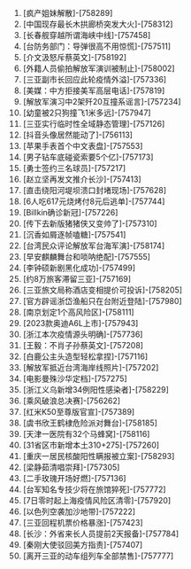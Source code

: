 
1. [疯产姐妹解散]-[758289]
1. [中国现存最长木拱廊桥突发大火]-[758312]
1. [长春舰穿越所谓海峡中线]-[757458]
1. [台防务部门：导弹很高不用惊慌]-[757511]
1. [介文汲怒斥蔡英文]-[758192]
1. [外籍人员偷拍解放军演训被制止]-[758002]
1. [三亚副市长回应此轮疫情外溢]-[757336]
1. [美媒：中方拒接美军高层电话]-[757819]
1. [解放军演习中2架歼20互撞系谣言]-[757234]
1. [幼童被2只狗撞飞1米多远]-[757947]
1. [三亚实行临时性全域静态管理]-[757126]
1. [抖音头像居然能动了]-[756113]
1. [苹果手表首个中文表盘]-[757553]
1. [男子钻车底碰瓷索要5个亿]-[757173]
1. [勇士签约三名球员]-[757217]
1. [赵立坚再发文推介长沙]-[757413]
1. [直击绕阳河堤坝溃口封堵现场]-[757628]
1. [6人吃617元烧烤付8元后逃单]-[757744]
1. [Billkin确诊新冠]-[757226]
1. [传下去新版猪猪侠又变帅了]-[757310]
1. [沉香如屑逐帧嗑糖]-[757541]
1. [台湾民众评论解放军台海军演]-[758174]
1. [早安麒麟舞台和唢呐绝配]-[757555]
1. [李钟硕新剧黑化成功]-[757499]
1. [约8万旅客滞留三亚]-[757169]
1. [三亚旅文局称酒店变相提价可投诉]-[758205]
1. [官方辟谣浙岱渔船只在台附近登陆]-[757980]
1. [南京划定1个高风险区]-[758111]
1. [2023款奥迪A6L上市]-[757943]
1. [浙江本次疫情源头明确]-[757736]
1. [王毅：不肖子孙蔡英文]-[757208]
1. [白鹿公主头造型轻松拿捏]-[757116]
1. [解放军抵近台湾海岸线照片]-[757202]
1. [电影曼殊沙华定档]-[757275]
1. [浙江义乌新增34例阳性感染者]-[758229]
1. [乘风破浪总决赛]-[756262]
1. [红米K50至尊版官宣]-[757389]
1. [虞书欣王鹤棣危险派对舞台]-[758185]
1. [天津一医院有32个马蜂窝]-[758116]
1. [31省区市新增本土310+275]-[757260]
1. [重庆一居民核酸阳性瞒报被立案]-[758293]
1. [梁静茹清唱崇拜]-[757305]
1. [二手玫瑰开场好燃]-[757136]
1. [台军知名专技少将在旅馆猝死]-[757772]
1. [7日零时起上海疫情风险区清零]-[757920]
1. [以色列空袭加沙地带]-[757222]
1. [三亚回程机票价格暴涨]-[757423]
1. [长沙：外省来长人员提前2天报备]-[757784]
1. [秦刚大使驳回美方指责]-[757407]
1. [离开三亚的动车组列车全部禁售]-[757777]